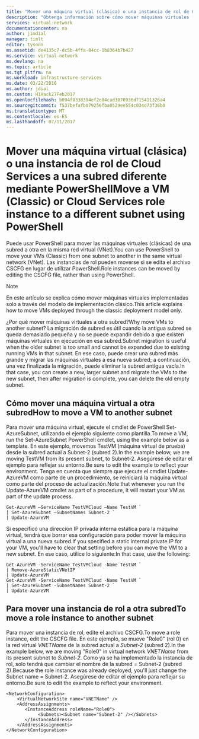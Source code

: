 ```yaml
---
title: "Mover una máquina virtual (clásica) o una instancia de rol de Cloud Services a una subred distinta (Azure PowerShell) | Microsoft Docs"
description: "Obtenga información sobre cómo mover máquinas virtuales (clásicas) e instancias de rol de Cloud Services a una subred diferente mediante PowerShell."
services: virtual-network
documentationcenter: na
author: jimdial
manager: timlt
editor: tysonn
ms.assetid: de4135c7-dc5b-4ffa-84cc-1b8364b7b427
ms.service: virtual-network
ms.devlang: na
ms.topic: article
ms.tgt_pltfrm: na
ms.workload: infrastructure-services
ms.date: 03/22/2016
ms.author: jdial
ms.custom: H1Hack27Feb2017
ms.openlocfilehash: b094f8338394ef2e84cad3070936d715411326a4
ms.sourcegitcommit: f537befafb079256fba0529ee554c034d73f36b0
ms.translationtype: MT
ms.contentlocale: es-ES
ms.lasthandoff: 07/11/2017
---
```

# <a name="move-a-vm-classic-or-cloud-services-role-instance-to-a-different-subnet-using-powershell"></a><span data-ttu-id="826e9-103">Mover una máquina virtual (clásica) o una instancia de rol de Cloud Services a una subred diferente mediante PowerShell</span><span class="sxs-lookup"><span data-stu-id="826e9-103">Move a VM (Classic) or Cloud Services role instance to a different subnet using PowerShell</span></span>
<span data-ttu-id="826e9-104">Puede usar PowerShell para mover las máquinas virtuales (clásicas) de una subred a otra en la misma red virtual (VNet).</span><span class="sxs-lookup"><span data-stu-id="826e9-104">You can use PowerShell to move your VMs (Classic) from one subnet to another in the same virtual network (VNet).</span></span> <span data-ttu-id="826e9-105">Las instancias de rol pueden moverse si se edita el archivo CSCFG en lugar de utilizar PowerShell.</span><span class="sxs-lookup"><span data-stu-id="826e9-105">Role instances can be moved by editing the CSCFG file, rather than using PowerShell.</span></span>

> [!NOTE]
> <span data-ttu-id="826e9-106">En este artículo se explica cómo mover máquinas virtuales implementadas solo a través del modelo de implementación clásico.</span><span class="sxs-lookup"><span data-stu-id="826e9-106">This article explains how to move VMs deployed through the classic deployment model only.</span></span>
> 
> 

<span data-ttu-id="826e9-107">¿Por qué mover máquinas virtuales a otra subred?</span><span class="sxs-lookup"><span data-stu-id="826e9-107">Why move VMs to another subnet?</span></span> <span data-ttu-id="826e9-108">La migración de subred es útil cuando la antigua subred se queda demasiado pequeña y no se puede expandir debido a que existen máquinas virtuales en ejecución en esa subred.</span><span class="sxs-lookup"><span data-stu-id="826e9-108">Subnet migration is useful when the older subnet is too small and cannot be expanded due to existing running VMs in that subnet.</span></span> <span data-ttu-id="826e9-109">En ese caso, puede crear una subred más grande y migrar las máquinas virtuales a esa nueva subred; a continuación, una vez finalizada la migración, puede eliminar la subred antigua vacía.</span><span class="sxs-lookup"><span data-stu-id="826e9-109">In that case, you can create a new, larger subnet and migrate the VMs to the new subnet, then after migration is complete, you can delete the old empty subnet.</span></span>

## <a name="how-to-move-a-vm-to-another-subnet"></a><span data-ttu-id="826e9-110">Cómo mover una máquina virtual a otra subred</span><span class="sxs-lookup"><span data-stu-id="826e9-110">How to move a VM to another subnet</span></span>
<span data-ttu-id="826e9-111">Para mover una máquina virtual, ejecute el cmdlet de PowerShell Set-AzureSubnet, utilizando el ejemplo siguiente como plantilla.</span><span class="sxs-lookup"><span data-stu-id="826e9-111">To move a VM, run the Set-AzureSubnet PowerShell cmdlet, using the example below as a template.</span></span> <span data-ttu-id="826e9-112">En este ejemplo, movemos TestVM (máquina virtual de prueba) desde la subred actual a Subnet-2 (subred 2).</span><span class="sxs-lookup"><span data-stu-id="826e9-112">In the example below, we are moving TestVM from its present subnet, to Subnet-2.</span></span> <span data-ttu-id="826e9-113">Asegúrese de editar el ejemplo para reflejar su entorno.</span><span class="sxs-lookup"><span data-stu-id="826e9-113">Be sure to edit the example to reflect your environment.</span></span> <span data-ttu-id="826e9-114">Tenga en cuenta que siempre que ejecute el cmdlet Update-AzureVM como parte de un procedimiento, se reiniciará la máquina virtual como parte del proceso de actualización.</span><span class="sxs-lookup"><span data-stu-id="826e9-114">Note that whenever you run the Update-AzureVM cmdlet as part of a procedure, it will restart your VM as part of the update process.</span></span>

    Get-AzureVM –ServiceName TestVMCloud –Name TestVM `
    | Set-AzureSubnet –SubnetNames Subnet-2 `
    | Update-AzureVM

<span data-ttu-id="826e9-115">Si especificó una dirección IP privada interna estática para la máquina virtual, tendrá que borrar esa configuración para poder mover la máquina virtual a una nueva subred.</span><span class="sxs-lookup"><span data-stu-id="826e9-115">If you specified a static internal private IP for your VM, you'll have to clear that setting before you can move the VM to a new subnet.</span></span> <span data-ttu-id="826e9-116">En ese caso, utilice lo siguiente:</span><span class="sxs-lookup"><span data-stu-id="826e9-116">In that case, use the following:</span></span>

    Get-AzureVM -ServiceName TestVMCloud -Name TestVM `
    | Remove-AzureStaticVNetIP `
    | Update-AzureVM
    Get-AzureVM -ServiceName TestVMCloud -Name TestVM `
    | Set-AzureSubnet -SubnetNames Subnet-2 `
    | Update-AzureVM

## <a name="to-move-a-role-instance-to-another-subnet"></a><span data-ttu-id="826e9-117">Para mover una instancia de rol a otra subred</span><span class="sxs-lookup"><span data-stu-id="826e9-117">To move a role instance to another subnet</span></span>
<span data-ttu-id="826e9-118">Para mover una instancia de rol, edite el archivo CSCFG.</span><span class="sxs-lookup"><span data-stu-id="826e9-118">To move a role instance, edit the CSCFG file.</span></span> <span data-ttu-id="826e9-119">En este ejemplo, se mueve "Role0" (rol 0) en la red virtual *VNETName* de la subred actual a *Subnet-2* (subred 2).</span><span class="sxs-lookup"><span data-stu-id="826e9-119">In the example below, we are moving "Role0" in virtual network *VNETName* from its present subnet to *Subnet-2*.</span></span> <span data-ttu-id="826e9-120">Como ya se ha implementado la instancia de rol, solo tendrá que cambiar el nombre de la subred = Subnet-2 (subred 2).</span><span class="sxs-lookup"><span data-stu-id="826e9-120">Because the role instance was already deployed, you'll just change the Subnet name = Subnet-2.</span></span> <span data-ttu-id="826e9-121">Asegúrese de editar el ejemplo para reflejar su entorno.</span><span class="sxs-lookup"><span data-stu-id="826e9-121">Be sure to edit the example to reflect your environment.</span></span>

    <NetworkConfiguration>
        <VirtualNetworkSite name="VNETName" />
        <AddressAssignments>
           <InstanceAddress roleName="Role0">
                <Subnets><Subnet name="Subnet-2" /></Subnets>
           </InstanceAddress>
        </AddressAssignments>
    </NetworkConfiguration> 
